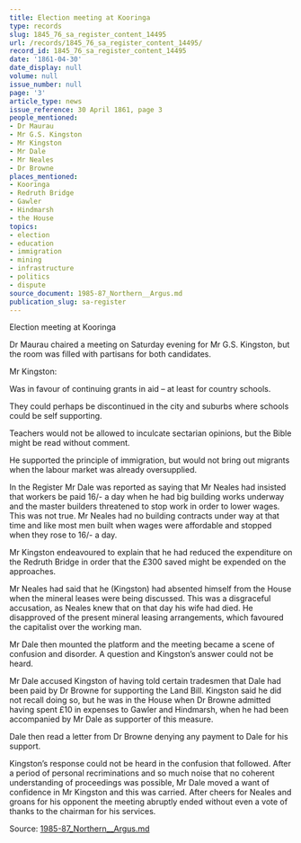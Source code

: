 ```yaml
---
title: Election meeting at Kooringa
type: records
slug: 1845_76_sa_register_content_14495
url: /records/1845_76_sa_register_content_14495/
record_id: 1845_76_sa_register_content_14495
date: '1861-04-30'
date_display: null
volume: null
issue_number: null
page: '3'
article_type: news
issue_reference: 30 April 1861, page 3
people_mentioned:
- Dr Maurau
- Mr G.S. Kingston
- Mr Kingston
- Mr Dale
- Mr Neales
- Dr Browne
places_mentioned:
- Kooringa
- Redruth Bridge
- Gawler
- Hindmarsh
- the House
topics:
- election
- education
- immigration
- mining
- infrastructure
- politics
- dispute
source_document: 1985-87_Northern__Argus.md
publication_slug: sa-register
---
```


Election meeting at Kooringa

Dr Maurau chaired a meeting on Saturday evening for Mr G.S. Kingston, but the room was filled with partisans for both candidates.

Mr Kingston:

Was in favour of continuing grants in aid – at least for country schools.

They could perhaps be discontinued in the city and suburbs where schools could be self supporting.

Teachers would not be allowed to inculcate sectarian opinions, but the Bible might be read without comment.

He supported the principle of immigration, but would not bring out migrants when the labour market was already oversupplied.

In the Register Mr Dale was reported as saying that Mr Neales had insisted that workers be paid 16/- a day when he had big building works underway and the master builders threatened to stop work in order to lower wages.  This was not true.  Mr Neales had no building contracts under way at that time and like most men built when wages were affordable and stopped when they rose to 16/- a day.

Mr Kingston endeavoured to explain that he had reduced the expenditure on the Redruth Bridge in order that the £300 saved might be expended on the approaches.

Mr Neales had said that he (Kingston) had absented himself from the House when the mineral leases were being discussed.  This was a disgraceful accusation, as Neales knew that on that day his wife had died.  He disapproved of the present mineral leasing arrangements, which favoured the capitalist over the working man.

Mr Dale then mounted the platform and the meeting became a scene of confusion and disorder.  A question and Kingston’s answer could not be heard.

Mr Dale accused Kingston of having told certain tradesmen that Dale had been paid by Dr Browne for supporting the Land Bill.  Kingston said he did not recall doing so, but he was in the House when Dr Browne admitted having spent £10 in expenses to Gawler and Hindmarsh, when he had been accompanied by Mr Dale as supporter of this measure.

Dale then read a letter from Dr Browne denying any payment to Dale for his support.

Kingston’s response could not be heard in the confusion that followed.  After a period of personal recriminations and so much noise that no coherent understanding of proceedings was possible, Mr Dale moved a want of confidence in Mr Kingston and this was carried.  After cheers for Neales and groans for his opponent the meeting abruptly ended without even a vote of thanks to the chairman for his services.

Source: [1985-87_Northern__Argus.md](/downloads/markdown/1985-87_Northern__Argus.md)
